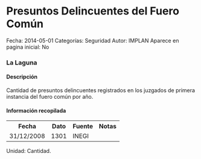 Presuntos Delincuentes del Fuero Común
=====

Fecha: 2014-05-01
Categorías: Seguridad
Autor: IMPLAN
Aparece en pagina inicial: No

### La Laguna

#### Descripción

Cantidad de presuntos delincuentes registrados en los juzgados de primera instancia del fuero común por año.

#### Información recopilada

<table class="table table-hover table-bordered matriz">
  <tr><th>Fecha</th><th>Dato</th><th>Fuente</th><th>Notas</th></tr>
  <tr><td class="centrado">31/12/2008</td><td class="derecha">1301</td><td>INEGI</td><td></td></tr>
</table>

Unidad: Cantidad.
